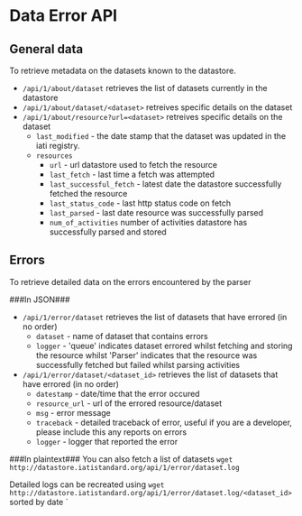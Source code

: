 Data Error API
==============
General data
------------
To retrieve metadata on the datasets known to the datastore.

* `/api/1/about/dataset` retrieves the list of datasets currently in the datastore
* `/api/1/about/dataset/<dataset>` retreives specific details on the dataset
* `/api/1/about/resource?url=<dataset>` retreives specific details on the dataset
    + `last_modified` - the date stamp that the dataset was updated in the iati registry.
    + `resources`
        + `url` - url datastore used to fetch the resource
        + `last_fetch` - last time a fetch was attempted
        + `last_successful_fetch` - latest date the datastore successfully fetched the resource
        + `last_status_code` - last http status code on fetch
        + `last_parsed` - last date resource was successfully parsed
        + `num_of_activities` number of activities datastore has successfully parsed and stored

Errors
------
To retrieve detailed data on the errors encountered by the parser

###In JSON###
* `/api/1/error/dataset` retrieves the list of datasets that have errored (in no order)
    + `dataset` - name of dataset that contains errors
    + `logger` - 'queue' indicates dataset errored whilst fetching and storing the  resource whilst 'Parser' indicates that the resource was successfully fetched but failed whilst parsing activities
* `/api/1/error/dataset/<dataset_id>` retrieves the list of datasets that have errored (in no order)
    + `datestamp` - date/time that the error occured
    + `resource_url` - url of the errored resource/dataset
    + `msg` - error message
    + `traceback` - detailed traceback of error, useful if you are a developer, please include this any reports on errors
    + `logger` - logger that reported the error

###In plaintext###
You can also fetch a list of datasets `wget http://datastore.iatistandard.org/api/1/error/dataset.log`

Detailed logs can be recreated using `wget http://datastore.iatistandard.org/api/1/error/dataset.log/<dataset_id>` sorted by date
`

